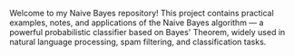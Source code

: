 Welcome to my Naive Bayes repository! This project contains practical examples, notes, and applications of the Naive Bayes algorithm — a powerful probabilistic classifier based on Bayes' Theorem, widely used in natural language processing, spam filtering, and classification tasks.
